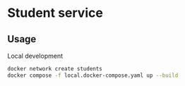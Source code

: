 # Student service

## Usage

Local development

```bash
docker network create students
docker compose -f local.docker-compose.yaml up --build
```
